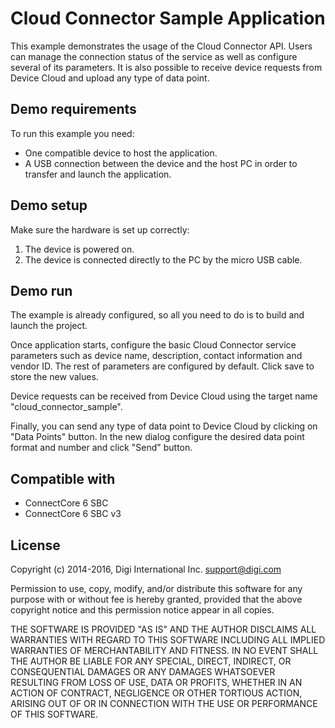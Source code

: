 Cloud Connector Sample Application
==================================

This example demonstrates the usage of the Cloud Connector API. Users can manage
the connection status of the service as well as configure several of its 
parameters. It is also possible to receive device requests from Device Cloud and
upload any type of data point.

Demo requirements
-----------------

To run this example you need:

* One compatible device to host the application.
* A USB connection between the device and the host PC in order to transfer and
  launch the application.

Demo setup
----------

Make sure the hardware is set up correctly:

1. The device is powered on.
2. The device is connected directly to the PC by the micro USB cable.

Demo run
--------

The example is already configured, so all you need to do is to build and launch 
the project.

Once application starts, configure the basic Cloud Connector service parameters
such as device name, description, contact information and vendor ID. The rest of
parameters are configured by default. Click save to store the new values.

Device requests can be received from Device Cloud using the target name 
"cloud_connector_sample".

Finally, you can send any type of data point to Device Cloud by clicking on 
"Data Points" button. In the new dialog configure the desired data point format 
and number and click "Send" button.

Compatible with
---------------

* ConnectCore 6 SBC
* ConnectCore 6 SBC v3

License
-------

Copyright (c) 2014-2016, Digi International Inc. <support@digi.com>

Permission to use, copy, modify, and/or distribute this software for any
purpose with or without fee is hereby granted, provided that the above
copyright notice and this permission notice appear in all copies.

THE SOFTWARE IS PROVIDED "AS IS" AND THE AUTHOR DISCLAIMS ALL WARRANTIES
WITH REGARD TO THIS SOFTWARE INCLUDING ALL IMPLIED WARRANTIES OF
MERCHANTABILITY AND FITNESS. IN NO EVENT SHALL THE AUTHOR BE LIABLE FOR
ANY SPECIAL, DIRECT, INDIRECT, OR CONSEQUENTIAL DAMAGES OR ANY DAMAGES
WHATSOEVER RESULTING FROM LOSS OF USE, DATA OR PROFITS, WHETHER IN AN
ACTION OF CONTRACT, NEGLIGENCE OR OTHER TORTIOUS ACTION, ARISING OUT OF
OR IN CONNECTION WITH THE USE OR PERFORMANCE OF THIS SOFTWARE.

